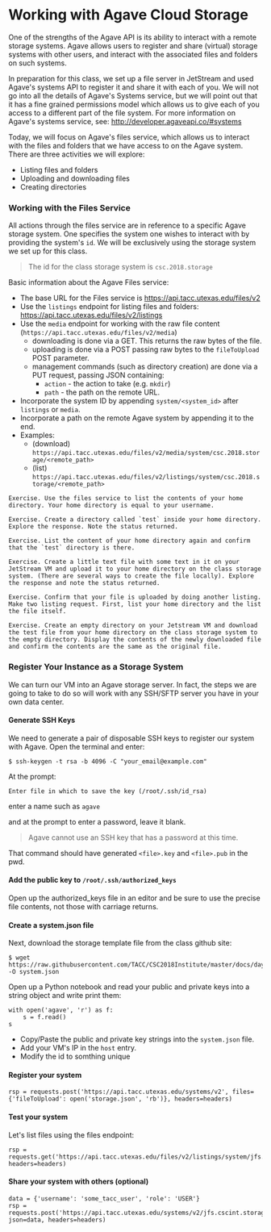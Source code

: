 # Working with Agave Cloud Storage

One of the strengths of the Agave API is its ability to interact with a remote storage systems. Agave allows users to register and share (virtual) storage systems with other users, and interact with the associated files and folders on such systems.

In preparation for this class, we set up a file server in JetStream and used Agave's systems API to register it and share it with each of you. We will not go into all the details of Agave's Systems service, but we will point out that it has a fine grained permissions model which allows us to give each of you access to a different part of the file system. For more information on Agave's systems service, see: http://developer.agaveapi.co/#systems

Today, we will focus on Agave's files service, which allows us to interact with the files and folders that we have access to on the Agave system. There are three activities we will explore:
  * Listing files and folders
  * Uploading and downloading files
  * Creating directories


### Working with the Files Service

All actions through the files service are in reference to a specific Agave storage system. One specifies the system one wishes to interact with by providing the system's `id`. We will be exclusively using the storage system we set up for this class.
> The id for the class storage system is `csc.2018.storage`

Basic information about the Agave Files service:
  * The base URL for the Files service is https://api.tacc.utexas.edu/files/v2
  * Use the `listings` endpoint for listing files and folders: https://api.tacc.utexas.edu/files/v2/listings
  * Use the `media` endpoint for working with the raw file content (`https://api.tacc.utexas.edu/files/v2/media`)
    * downloading is done via a GET. This returns the raw bytes of the file.
    * uploading is done via a POST passing raw bytes to the `fileToUpload` POST parameter.
    * management commands (such as directory creation) are done via a PUT request, passing JSON containing:
      * `action` - the action to take (e.g. `mkdir`)
      * `path` - the path on the remote URL.
  * Incorporate the system ID by appending `system/<system_id>` after `listings` or `media`. 
  * Incorporate a path on the remote Agave system by appending it to the end.
  * Examples:
    * (download) `https://api.tacc.utexas.edu/files/v2/media/system/csc.2018.storage/<remote_path>`
    * (list) `https://api.tacc.utexas.edu/files/v2/listings/system/csc.2018.storage/<remote_path>`


```
Exercise. Use the files service to list the contents of your home directory. Your home directory is equal to your username.

Exercise. Create a directory called `test` inside your home directory. Explore the response. Note the status returned.

Exercise. List the content of your home directory again and confirm that the `test` directory is there.

Exercise. Create a little text file with some text in it on your JetStream VM and upload it to your home directory on the class storage system. (There are several ways to create the file locally). Explore the response and note the status returned.

Exercise. Confirm that your file is uploaded by doing another listing. Make two listing request. First, list your home directory and the list the file itself.

Exercise. Create an empty directory on your Jetstream VM and download the test file from your home directory on the class storage system to the empty directory. Display the contents of the newly downloaded file and confirm the contents are the same as the original file.
```

### Register Your Instance as a Storage System

We can turn our VM into an Agave storage server. In fact, the steps we are going to take to do so will work with any SSH/SFTP server you have in your own data center.

#### Generate SSH Keys
We need to generate a pair of disposable SSH keys to register our system with Agave. Open the terminal and enter:
```
$ ssh-keygen -t rsa -b 4096 -C "your_email@example.com"
```

At the prompt:
```
Enter file in which to save the key (/root/.ssh/id_rsa)
```
enter a name such as `agave`

and at the prompt to enter a password, leave it blank.

> Agave cannot use an SSH key that has a password at this time.

That command should have generated `<file>.key` and `<file>.pub` in the pwd.

#### Add the public key to `/root/.ssh/authorized_keys`
Open up the authorized_keys file in an editor and be sure to use the precise file contents, not those with carriage returns.

#### Create a system.json file
Next, download the storage template file from the class github site:

```
$ wget https://raw.githubusercontent.com/TACC/CSC2018Institute/master/docs/day2/vm_storage_system_template.json -O system.json
```

Open up a Python notebook and read your public and private keys into a string object and write print them:

```
with open('agave', 'r') as f:
    s = f.read()
s
```
  * Copy/Paste the public and private key strings into the `system.json` file.
  * Add your VM's IP in the `host` entry.
  * Modify the id to somthing unique


#### Register your system
```
rsp = requests.post('https://api.tacc.utexas.edu/systems/v2', files={'fileToUpload': open('storage.json', 'rb')}, headers=headers)
```

#### Test your system

Let's list files using the files endpoint:

```
rsp = requests.get('https://api.tacc.utexas.edu/files/v2/listings/system/jfs.cscint.storage//root', headers=headers)
```

#### Share your system with others (optional)

```
data = {'username': 'some_tacc_user', 'role': 'USER'}
rsp = requests.post('https://api.tacc.utexas.edu/systems/v2/jfs.cscint.storage/roles', json=data, headers=headers)
```

